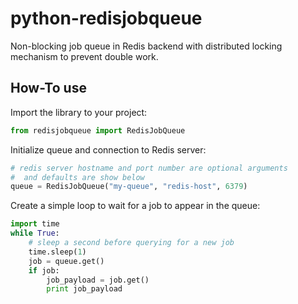# python-redisjobqueue
Non-blocking job queue in Redis backend with distributed locking mechanism to prevent double work.

## How-To use

Import the library to your project:
```python
from redisjobqueue import RedisJobQueue
```

Initialize queue and connection to Redis server:
```python
# redis server hostname and port number are optional arguments
#  and defaults are show below
queue = RedisJobQueue("my-queue", "redis-host", 6379)
```

Create a simple loop to wait for a job to appear in the queue:
```python
import time
while True:
	# sleep a second before querying for a new job
	time.sleep(1)
	job = queue.get()
	if job:
		job_payload = job.get()
		print job_payload
```
